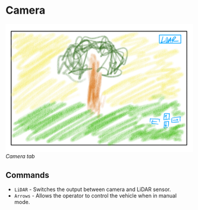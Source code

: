# Camera

![cameraimage](../images/camera.png)
*Camera tab*


## Commands

* `LiDAR` - Switches the output between camera and LiDAR sensor.
* `Arrows` - Allows the operator to control the vehicle when in manual mode.